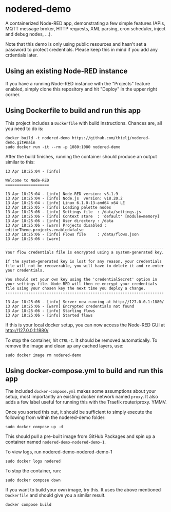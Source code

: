 # nodered-demo

A containerized Node-RED app, demonstrating a few simple features (APIs,
MQTT message broker, HTTP requests, XML parsing, cron scheduler, inject
and debug nodes, ...).

Note that this demo is only using public resources and hasn't set
a password to protect credentials. Please keep this in mind if you add
any crdentials later.

## Using an existing Node-RED instance

If you have a running Node-RED instance with the "Projects" feature enabled,
simply clone this repository and hit "Deploy" in the upper right corner.

## Using Dockerfile to build and run this app

This project includes a `Dockerfile` with build instructions. Chances are, all you
need to do is:

```
docker build -t nodered-demo https://github.com/thielj/nodered-demo.git#main
sudo docker run -it --rm -p 1080:1080 nodered-demo
```

After the build finishes, running the container should produce an output similar to this:

```
13 Apr 18:25:04 - [info]

Welcome to Node-RED
===================

13 Apr 18:25:04 - [info] Node-RED version: v3.1.9
13 Apr 18:25:04 - [info] Node.js  version: v18.20.2
13 Apr 18:25:04 - [info] Linux 6.1.0-13-amd64 x64 LE
13 Apr 18:25:05 - [info] Loading palette nodes
13 Apr 18:25:06 - [info] Settings file  : /data/settings.js
13 Apr 18:25:06 - [info] Context store  : 'default' [module=memory]
13 Apr 18:25:06 - [info] User directory : /data
13 Apr 18:25:06 - [warn] Projects disabled : editorTheme.projects.enabled=false
13 Apr 18:25:06 - [info] Flows file     : /data/flows.json
13 Apr 18:25:06 - [warn]

---------------------------------------------------------------------
Your flow credentials file is encrypted using a system-generated key.

If the system-generated key is lost for any reason, your credentials
file will not be recoverable, you will have to delete it and re-enter
your credentials.

You should set your own key using the 'credentialSecret' option in
your settings file. Node-RED will then re-encrypt your credentials
file using your chosen key the next time you deploy a change.
---------------------------------------------------------------------

13 Apr 18:25:06 - [info] Server now running at http://127.0.0.1:1880/
13 Apr 18:25:06 - [warn] Encrypted credentials not found
13 Apr 18:25:06 - [info] Starting flows
13 Apr 18:25:06 - [info] Started flows
```

If this is your local docker setup, you can now access the Node-RED GUI
at http://127.0.0.1:1880/

To stop the container, hit `CTRL-C`. It should be removed automatically.
To remove the image and clean up any cached layers, use:

```
sudo docker image rm nodered-demo
```

## Using docker-compose.yml to build and run this app

The included `docker-compose.yml` makes some assumptions about your setup,
most importantly an existing docker network named `proxy`. It also adds
a few label useful for running this with the Traefik router/proxy. YMMV.

Once you sorted this out, it should be sufficient to simply execute the
following from within the nodered-demo folder:

```
sudo docker compose up -d
```

This should pull a pre-built image from GitHub Packages and spin up a
container named `nodered-demo-nodered-demo-1`.

To view logs, run nodered-demo-nodered-demo-1

```
sudo docker logs nodered
```

To stop the container, run:

```
sudo docker compose down
```


If you want to build your own image, try this. It uses the above mentioned
`Dockerfile` and should give you a similar result.

```
docker compose build
```

